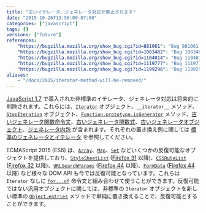```yaml
---
title: "古いイテレータ、ジェネレータ対応が廃止されます"
date: "2015-10-26T13:56:00-07:00"
categories: ["javascript"]
tags: []
versions: ["future"]
references:
    "https://bugzilla.mozilla.org/show_bug.cgi?id=881061": "Bug 881061 - Remove Iterator"
    "https://bugzilla.mozilla.org/show_bug.cgi?id=1083482": "Bug 1083482 - Remove SpiderMonkey support for JS1.7 legacy generators"
    "https://bugzilla.mozilla.org/show_bug.cgi?id=1104014": "Bug 1104014 - Disable old-style generators in web content"
    "https://bugzilla.mozilla.org/show_bug.cgi?id=1119777": "Bug 1119777 - Remove non-standard Function.prototype.isGenerator"
    "https://bugzilla.mozilla.org/show_bug.cgi?id=1199296": "Bug 1199296 - Don't allow legacy generator yield in method definitions"
aliases:
    - "/docs/2015/iterator-method-will-be-removed/"
---
```

[JavaScript 1.7](https://developer.mozilla.org/ja/docs/Web/JavaScript/New_in_JavaScript/1.7) で導入された非標準のイテレータ、ジェネレータ対応は将来的に削除されます。これらには、[`Iterator`](https://developer.mozilla.org/ja/docs/Web/JavaScript/Reference/Global_Objects/Iterator) オブジェクト、`__iterator__` メソッド、[`StopIteration`](https://developer.mozilla.org/ja/docs/Web/JavaScript/Reference/Global_Objects/StopIteration) オブジェクト、[`Function.prototype.isGenerator`](https://developer.mozilla.org/ja/docs/Web/JavaScript/Reference/Global_Objects/Function/isGenerator) メソッド、[古いジェネレータ関数命令文](https://developer.mozilla.org/ja/docs/Web/JavaScript/Reference/Statements/Legacy_generator_function)、[古いジェネレータ関数式](https://developer.mozilla.org/ja/docs/Web/JavaScript/Reference/Operators/Legacy_generator_function)、[古いジェネレータオブジェクト](https://developer.mozilla.org/ja/docs/Web/JavaScript/Reference/Global_Objects/Generator#Legacy_generator_objects)、[ジェネレータ内包](https://developer.mozilla.org/ja/docs/Web/JavaScript/Reference/Operators/Generator_comprehensions) が含まれます。それぞれの置き換え例に関しては [標準のジェネレータとイテレータ](https://developer.mozilla.org/ja/docs/Web/JavaScript/Guide/Iterators_and_Generators) を参照してください。

ECMAScript 2015 (ES6) は、[`Array`](https://developer.mozilla.org/ja/docs/Web/JavaScript/Reference/Global_Objects/Array)、[`Map`](https://developer.mozilla.org/ja/docs/Web/JavaScript/Reference/Global_Objects/Map)、[`Set`](https://developer.mozilla.org/ja/docs/Web/JavaScript/Reference/Global_Objects/Set) などいくつかの反復可能なオブジェクトを提供しており、[`StyleSheetList`](https://developer.mozilla.org/ja/docs/Web/API/Document/styleSheets) ([Firefox 31](https://bugzilla.mozilla.org/show_bug.cgi?id=738196) 以降)、[`CSSRuleList`](https://developer.mozilla.org/ja/docs/Web/API/CSSRuleList) ([Firefox 32](https://bugzilla.mozilla.org/show_bug.cgi?id=995664) 以降)、[`URLSearchParams`](https://developer.mozilla.org/ja/docs/Web/API/URLSearchParams) ([Firefox 44](https://bugzilla.mozilla.org/show_bug.cgi?id=1085284) 以降)、[`FormData`](https://developer.mozilla.org/ja/docs/Web/API/FormData) ([Firefox 44](https://bugzilla.mozilla.org/show_bug.cgi?id=1127703) 以降) など様々な DOM API も今では反復可能となっています。これらは `Iterator` なしに [`for...of`](https://developer.mozilla.org/ja/docs/Web/JavaScript/Reference/Statements/for...of) 命令文と組み合わせて使うことができます。反復可能ではない汎用オブジェクトに関しては、非標準の `Iterator` オブジェクトを新しい標準の [`Object.entries`](https://developer.mozilla.org/ja/docs/Web/JavaScript/Reference/Global_Objects/Object/entries) メソッドで単純に置き換えることで、反復可能とすることができます。
